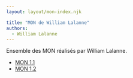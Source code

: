 ```yaml
---
layout: layout/mon-index.njk

title: "MON de William Lalanne"
authors:
  - William Lalanne
---
```


Ensemble des MON réalisés par William Lalanne.

* [MON 1.1](./temps-1.1)
* [MON 1.2](./temps-1.2)

